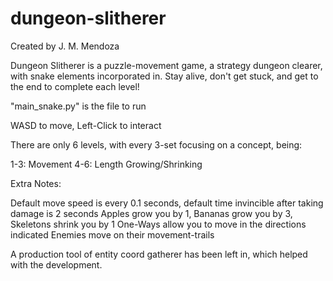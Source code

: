 # dungeon-slitherer

Created by J. M. Mendoza

Dungeon Slitherer is a puzzle-movement game, a strategy dungeon clearer, with snake elements incorporated in.
Stay alive, don't get stuck, and get to the end to complete each level!

"main_snake.py" is the file to run

WASD to move, Left-Click to interact

There are only 6 levels, with every 3-set focusing on a concept, being:

1-3: Movement
4-6: Length Growing/Shrinking

Extra Notes:

Default move speed is every 0.1 seconds, default time invincible after taking damage is 2 seconds 
Apples grow you by 1, Bananas grow you by 3, Skeletons shrink you by 1
One-Ways allow you to move in the directions indicated
Enemies move on their movement-trails

A production tool of entity coord gatherer has been left in, which helped with the development.
